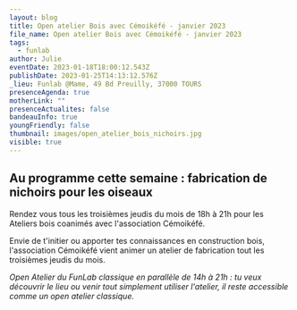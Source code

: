 ```yaml
---
layout: blog
title: Open atelier Bois avec Cémoikéfé - janvier 2023
file_name: Open atelier Bois avec Cémoikéfé - janvier 2023
tags:
  - funlab
author: Julie
eventDate: 2023-01-18T18:00:12.543Z
publishDate: 2023-01-25T14:13:12.576Z
_lieu: Funlab @Mame, 49 Bd Preuilly, 37000 TOURS
presenceAgenda: true
motherLink: ""
presenceActualites: false
bandeauInfo: true
youngFriendly: false
thumbnail: images/open_atelier_bois_nichoirs.jpg
visible: true
---
```

## Au programme cette semaine : fabrication de nichoirs pour les oiseaux

Rendez vous tous les troisièmes jeudis du mois de 18h à 21h pour les Ateliers bois coanimés avec l'association Cémoikéfé.

Envie de t'initier ou apporter tes connaissances en construction bois, l'association Cémoikéfé vient animer un atelier de fabrication tout les troisièmes jeudis du mois. 

*Open Atelier du FunLab classique en parallèle de 14h à 21h : tu veux découvrir le lieu ou venir tout simplement utiliser l'atelier, il reste accessible comme un open atelier classique.*